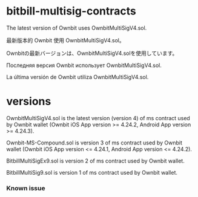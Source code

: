 # bitbill-multisig-contracts
The latest version of Ownbit uses OwnbitMultiSigV4.sol.

最新版本的 Ownbit 使用 OwnbitMultiSigV4.sol。

Ownbitの最新バージョンは、OwnbitMultiSigV4.solを使用しています。

Последняя версия Ownbit использует OwnbitMultiSigV4.sol.

La última versión de Ownbit utiliza OwnbitMultiSigV4.sol.

# versions

OwnbitMultiSigV4.sol is the latest version (version 4) of ms contract used by Ownbit wallet (Ownbit iOS App version >= 4.24.2, Android App version >= 4.24.3).

Ownbit-MS-Compound.sol is version 3 of ms contract used by Ownbit wallet (Ownbit iOS App version <= 4.24.1, Android App version <= 4.24.2).

BitbillMultiSigEx9.sol is version 2 of ms contract used by Ownbit wallet.

BitbillMultiSig9.sol is version 1 of ms contract used by Ownbit wallet.

### Known issue

